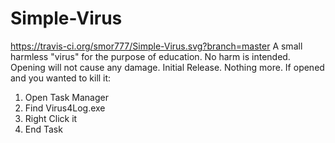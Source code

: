 # Simple-Virus 
https://travis-ci.org/smor777/Simple-Virus.svg?branch=master
A small harmless "virus" for the purpose of education. No harm is intended. Opening will not cause any damage. 
Initial Release. Nothing more. If opened and you wanted to kill it:
1. Open Task Manager
2. Find Virus4Log.exe
3. Right Click it
4. End Task
